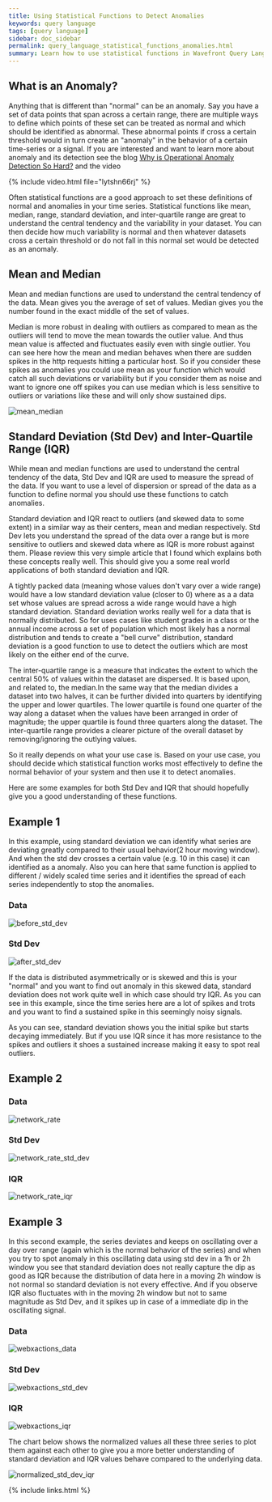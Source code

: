 ```yaml
---
title: Using Statistical Functions to Detect Anomalies
keywords: query language
tags: [query language]
sidebar: doc_sidebar
permalink: query_language_statistical_functions_anomalies.html
summary: Learn how to use statistical functions in Wavefront Query Language expressions to detect anomalies.
---
```


## What is an Anomaly?
Anything that is different than "normal" can be an anomaly. Say you have a set of data points that span across a certain range, there are multiple ways to define which points of these set can be treated as normal and which should be identified as abnormal. These abnormal points if cross a certain threshold would in turn create an "anomaly" in the behavior of a certain time-series or a signal. If you are interested and want to learn more about anomaly and its detection see the blog [Why is Operational Anomaly Detection So Hard?](https://www.wavefront.com/why-is-operational-anomaly-detection-so-hard/) and the video 

{% include video.html file="lytshn66rj" %}

 
Often statistical functions are a good approach to set these definitions of normal and anomalies in your time series. Statistical functions like mean, median, range, standard deviation, and inter-quartile range are great to understand the central tendency and the variability in your dataset. You can then decide how much variability is normal and then whatever datasets cross a certain threshold or do not fall in this normal set would be detected as an anomaly.
 
## Mean and Median
Mean and median functions are used to understand the central tendency of the data. Mean gives you the average of set of values. Median gives you the number found in the exact middle of the set of values.
 
Median is more robust in dealing with outliers as compared to mean as the outliers will tend to move the mean towards the outlier value. And thus mean value is affected and fluctuates easily even with single outlier. You can see here how the mean and median behaves when there are sudden spikes in the http requests hitting a particular host. So if you consider these spikes as anomalies you could use mean as your function which would catch all such deviations or variability but if you consider them as noise and want to ignore one off spikes you can use median which is less sensitive to outliers or variations like these and will only show sustained dips.

![mean_median](images/mean_median.png)

## Standard Deviation (Std Dev) and Inter-Quartile Range (IQR)

While mean and median functions are used to understand the central tendency of the data, Std Dev and IQR are used to measure the spread of the data. If you want to use a level of dispersion or spread of the data as a function to define normal you should use these functions to catch anomalies.
 
Standard deviation and IQR react to outliers (and skewed data to some extent) in a similar way as their centers, mean and median respectively. Std Dev lets you understand the spread of the data over a range but is more sensitive to outliers and skewed data where as IQR is more robust against them. Please review this very simple article that I found which explains both these concepts really well. This should give you a some real world applications of both standard deviation and IQR.
 
A tightly packed data (meaning whose values don't vary over a wide range) would have a low standard deviation value (closer to 0) where as a a data set whose values are spread across a wide range would have a high standard deviation. Standard deviation works really well for a data that is normally distributed. So for uses cases like student grades in a class or the annual income across a set of population which most likely has a normal distribution and tends to create a "bell curve" distribution, standard deviation is a good function to use to detect the outliers which are most likely on the either end of the curve.
 
The inter-quartile range is a measure that indicates the extent to which the central 50% of values within the dataset are dispersed. It is based upon, and related to, the median.In the same way that the median divides a dataset into two halves, it can be further divided into quarters by identifying the upper and lower quartiles. The lower quartile is found one quarter of the way along a dataset when the values have been arranged in order of magnitude; the upper quartile is found three quarters along the dataset. The inter-quartile range provides a clearer picture of the overall dataset by removing/ignoring the outlying values.
 
So it really depends on what your use case is. Based on your use case, you should decide which statistical function works most effectively to define the normal behavior of your system and then use it to detect anomalies.
 
Here are some examples for both Std Dev and IQR that should hopefully give you a good understanding of these functions.
 
## Example 1

In this example, using standard deviation we can identify what series are deviating greatly compared to their usual behavior(2 hour moving window). And when the std dev crosses a certain value (e.g. 10 in this case) it can identified as a anomaly. Also you can here that same function is applied to different / widely scaled time series and it identifies the spread of each series independently to stop the anomalies.


### Data

![before_std_dev](images/before_std_dev.png)

### Std Dev

![after_std_dev](images/after_std_dev.png)

If the data is  distributed asymmetrically or is skewed and this is your "normal" and you want to find out anomaly in this skewed data, standard deviation does not work quite well in which case should try IQR. As you can see in this example, since the time series here are a lot of spikes and trots  and you want to find a sustained spike in this seemingly noisy signals.
 
As you can see, standard deviation shows you the initial spike but starts decaying immediately. But if you use IQR since it has more resistance to the spikes and outliers it shoes a sustained increase making it easy to spot real outliers.

## Example 2

### Data

![network_rate](images/network_rate_data.png)

### Std Dev

![network_rate_std_dev](images/network_rate_std_dev.png)

### IQR

![network_rate_iqr](images/network_rate_iqr.png)

## Example 3

In this second example, the series deviates and keeps on oscillating over a day over range (again which is the normal behavior of the series) and when you try to spot anomaly in this oscillating data using std dev in a 1h or 2h window you see that standard deviation does not really capture the dip as good as IQR because the distribution of data here in a moving 2h window is not normal so standard deviation is not every effective. And if you observe IQR also fluctuates with in the moving 2h window but not to same magnitude as Std Dev, and it spikes up in case of a immediate dip in the oscillating signal.
 
### Data

![webxactions_data](images/webxactions_data.png)

### Std Dev

![webxactions_std_dev](images/webxactions_std_dev.png)

### IQR

![webxactions_iqr](images/webxactions_iqr.png)


The chart below shows the normalized values all these three series to plot them against each other to give you a more better understanding of standard deviation and IQR values behave compared to the underlying data.

![normalized_std_dev_iqr](images/normalized_std_dev_iqr.png)

{% include links.html %}